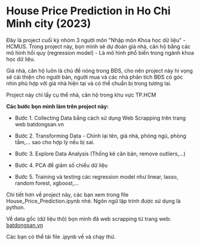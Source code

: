 # House Price Prediction in Ho Chi Minh city (2023)

Đây là project cuối kỳ nhóm 3 người môn "Nhập môn Khoa học dữ liệu" - HCMUS. Trong project này, bọn mình sẽ dự đoán giá nhà, căn hộ bằng các mô hình hồi quy (regression model) - Là mô hình phổ biến trong ngành khoa học dữ liệu.

Giá nhà, căn hộ luôn là chủ đề nóng trong BĐS, cho nên project này hi vọng sẽ cải thiện cho người bán, người mua và các nhà phân tích BĐS có góc nhìn phù hợp với giá nhà hiện tại và có thể chuẩn bị trong tương lai.

Project này chỉ lấy cụ thể nhà, căn hộ trong khu vực TP.HCM

**Các bước bọn mình làm trên project này:**

- Bước 1. Collecting Data bằng cách sử dụng Web Scrapping trên trang web batdongsan.vn

- Bước 2. Transforming Data - Chỉnh lại tên, giá nhà, phòng ngủ, phòng tắm,... sao cho hợp lý nếu bị sai.

- Bước 3. Explore Data Analysis (Thống kê căn bản, remove outliers,...)

- Bước 4. PCA để giảm số chiều dữ liệu

- Bước 5. Training và testing các regression model như linear, lasso, random forest, xgboost,...

Chi tiết hơn về project này, các bạn xem trong file House_Price_Prediction.ipynb nhé. Ngôn ngữ lập trình được sử dụng là python.

Về data gốc (dữ liệu thô) bọn mình đã web scrapping từ trang web: [batdongsan.vn](https://batdongsan.vn/ban-nha-ho-chi-minh)

Các bạn có thể tải file .ipynb về và chạy thử.
